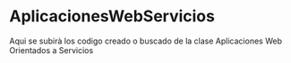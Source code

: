 # AplicacionesWebServicios
Aqui se subirà los codigo creado o buscado de la clase Aplicaciones Web Orientados a Servicios
